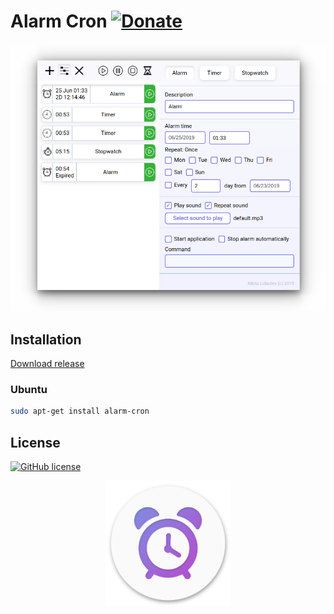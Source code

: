 # Alarm Cron [![Donate](https://img.shields.io/badge/Donate-PayPal-green.svg)](https://www.paypal.me/bloomber/30)

![Interface](screens/interface.png)

## Installation
[Download release](https://github.com/bl00mber/alarm-cron/releases)

### Ubuntu
```bash
sudo apt-get install alarm-cron
```

## License
[![GitHub license](https://img.shields.io/badge/license-MIT-blue.svg)](https://github.com/bl00mber/alarm-cron/blob/master/LICENSE)

<p align="center">
  <img src="screens/logo.png" height="200">
</p>
